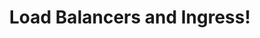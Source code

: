---
layout: page
title: "Load Balancers and Ingress!"
parent: "Module 4: Managing Our Web App"
nav_order: 2
---